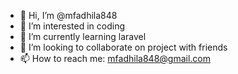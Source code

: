 - 👋 Hi, I’m @mfadhila848
- 👀 I’m interested in coding
- 🌱 I’m currently learning laravel
- 💞️ I’m looking to collaborate on project with friends
- 📫 How to reach me: mfadhila848@gmail.com
  
<!---
mfadhila848/mfadhila848 is a ✨ special ✨ repository because its `README.md` (this file) appears on your GitHub profile.
You can click the Preview link to take a look at your changes.
--->
